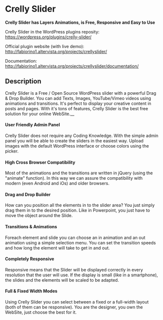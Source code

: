 # Crelly Slider
__Crelly Slider has Layers Animations, is Free, Responsive and Easy to Use__

Crelly Slider in the WordPress plugins reposity: https://wordpress.org/plugins/crelly-slider/

Official plugin website (with live demo): http://fabiorino1.altervista.org/projects/crellyslider/

Documentation: http://fabiorino1.altervista.org/projects/crellyslider/documentation/

## Description
Crelly Slider is a Free / Open Source WordPress slider with a powerful Drag & Drop Builder. You can add Texts, Images, YouTube/Vimeo videos using animations and transitions. It's perfect to display your creative content in posts and pages. With it's tons of features, Crelly Slider is the best free solution for your online WebSite.__



#### User Friendly Admin Panel
Crelly Slider does not require any Coding Knowledge. With the simple admin panel you will be able to create the sliders in the easiest way. Upload images with the default WordPress interface or choose colors using the picker.

#### High Cross Browser Compatibility
Most of the animations and the transitions are written in jQuery (using the "animate" function). In this way we can assure the compatibility with modern (even Android and iOs) and older browsers.

#### Drag and Drop Builder
How can you position all the elements in to the slider area? You just simply drag them in to the desired position. Like in Powerpoint, you just have to move the object around the Slide.

#### Transitions & Animations
Foreach element and slide you can choose an in animation and an out animation using a simple selection menu. You can set the transition speeds and how long the element will take to get in and out.

#### Completely Responsive
Responsive means that the Slider will be displayed correctly in every resolution that the user will use. If the display is small (like in a smartphone), the slides and the elements will be scaled to be adapted.

#### Full & Fixed Width Modes
Using Crelly Slider you can select between a fixed or a full-width layout (both of them can be responsive). You are the designer, you own the WebSite, just choose the best for it.
